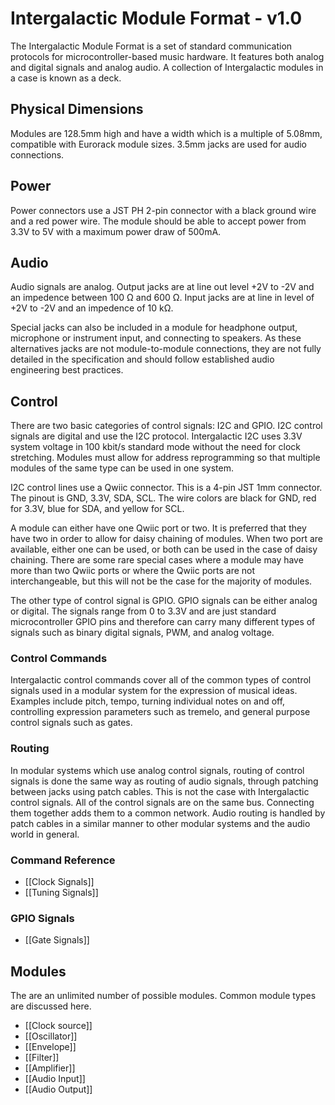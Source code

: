 # Intergalactic Module Format - v1.0
The Intergalactic Module Format is a set of standard communication protocols for microcontroller-based music hardware. It features both analog and digital signals and analog audio. A collection of Intergalactic modules in a case is known as a deck.

## Physical Dimensions
Modules are 128.5mm high and have a width which is a multiple of 5.08mm, compatible with Eurorack module sizes. 3.5mm jacks are used for audio connections. 

## Power
Power connectors use a JST PH 2-pin connector with a black ground wire and a red power wire. The module should be able to accept power from 3.3V to 5V with a maximum power draw of 500mA.

## Audio
Audio signals are analog. Output jacks are at line out level +2V to -2V and an impedence between 100 Ω and 600 Ω. Input jacks are at line in level of +2V to -2V and an impedence of 10 kΩ.

Special jacks can also be included in a module for headphone output, microphone or instrument input, and connecting to speakers. As these alternatives jacks are not module-to-module connections, they are not fully detailed in the specification and should follow established audio engineering best practices.

## Control
There are two basic categories of control signals: I2C and GPIO. I2C control signals are digital and use the I2C protocol. Intergalactic I2C uses 3.3V system voltage in 100 kbit/s standard mode without the need for clock stretching. Modules must allow for address reprogramming so that multiple modules of the same type can be used in one system.

I2C control lines use a Qwiic connector. This is a 4-pin JST 1mm connector. The pinout is GND, 3.3V, SDA, SCL. The wire colors are black for GND, red for 3.3V, blue for SDA, and yellow for SCL.

A module can either have one Qwiic port or two. It is preferred that they have two in order to allow for daisy chaining of modules. When two port are available, either one can be used, or both can be used in the case of daisy chaining. There are some rare special cases where a module may have more than two Qwiic ports or where the Qwiic ports are not interchangeable, but this will not be the case for the majority of modules.

The other type of control signal is GPIO. GPIO signals can be either analog or digital. The signals range from 0 to 3.3V and are just standard microcontroller GPIO pins and therefore can carry many different types of signals such as binary digital signals, PWM, and analog voltage.

### Control Commands
Intergalactic control commands cover all of the common types of control signals used in a modular system for the expression of musical ideas. Examples include pitch, tempo, turning individual notes on and off, controlling expression parameters such as tremelo, and general purpose control signals such as gates.

### Routing
In modular systems which use analog control signals, routing of control signals is done the same way as routing of audio signals, through patching between jacks using patch cables. This is not the case with Intergalactic control signals. All of the control signals are on the same bus. Connecting them together adds them to a common network. Audio routing is handled by patch cables in a similar manner to other modular systems and the audio world in general.

### Command Reference
- [[Clock Signals]]
- [[Tuning Signals]]

### GPIO Signals
- [[Gate Signals]]

## Modules
The are an unlimited number of possible modules. Common module types are discussed here.

- [[Clock source]]
- [[Oscillator]]
- [[Envelope]]
- [[Filter]]
- [[Amplifier]]
- [[Audio Input]]
- [[Audio Output]]